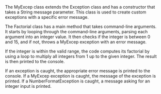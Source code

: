 The MyExcep class extends the Exception class and has a constructor that takes a String message parameter. This class is used to create custom exceptions with a specific error message.

The Factorial class has a main method that takes command-line arguments. It starts by looping through the command-line arguments, parsing each argument into an integer value. It then checks if the integer is between 0 and 15, and if not, throws a MyExcep exception with an error message.

If the integer is within the valid range, the code computes its factorial by using a loop to multiply all integers from 1 up to the given integer. The result is then printed to the console.

If an exception is caught, the appropriate error message is printed to the console. If a MyExcep exception is caught, the message of the exception is printed. If a NumberFormatException is caught, a message asking for an integer input is printed.
